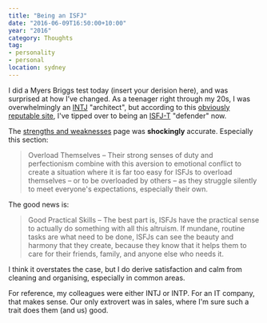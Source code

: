 ```yaml
---
title: "Being an ISFJ"
date: "2016-06-09T16:50:00+10:00"
year: "2016"
category: Thoughts
tag:
- personality
- personal
location: sydney
---
```

I did a Myers Briggs test today (insert your derision here), and was surprised at how I’ve changed. As a teenager right through my 20s, I was overwhelmingly an [INTJ] "architect", but according to this [obviously reputable site], I've tipped over to being an [ISFJ-T] "defender" now. 

The [strengths and weaknesses] page was **shockingly** accurate. Especially this section:

> Overload Themselves – Their strong senses of duty and perfectionism combine with this aversion to emotional conflict to create a situation where it is far too easy for ISFJs to overload themselves – or to be overloaded by others – as they struggle silently to meet everyone's expectations, especially their own.

The good news is:

> Good Practical Skills – The best part is, ISFJs have the practical sense to actually do something with all this altruism. If mundane, routine tasks are what need to be done, ISFJs can see the beauty and harmony that they create, because they know that it helps them to care for their friends, family, and anyone else who needs it.

I think it overstates the case, but I do derive satisfaction and calm from cleaning and organising, especially in common areas.

For reference, my colleagues were either INTJ or INTP. For an IT company, that makes sense. Our only extrovert was in sales, where I'm sure such a trait does them (and us) good.

[obviously reputable site]: https://www.16personalities.com/
[INTJ]: https://www.16personalities.com/intj-personality
[ISFJ-T]: https://www.16personalities.com/isfj-personality
[strengths and weaknesses]: https://www.16personalities.com/isfj-strengths-and-weaknesses

